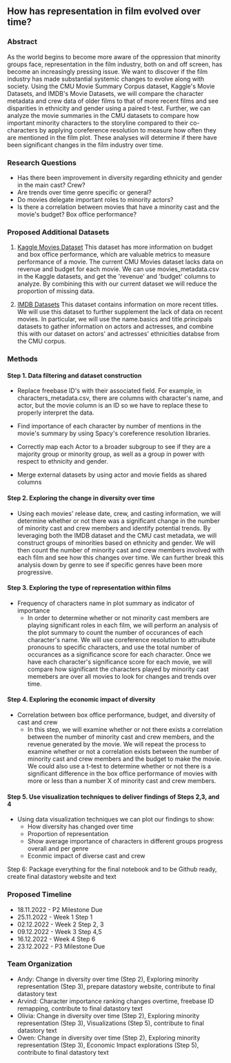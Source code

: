 ## How has representation in film evolved over time?

### Abstract

As the world begins to become more aware of the oppression that minority groups face, representation in the film industry, both on and off screen, has become an increasingly pressing issue. We want to discover if the film industry has made substantial systemic changes to evolve along with society. Using the CMU Movie Summary Corpus dataset, Kaggle's Movie Datasets, and IMDB's Movie Datasets, we will compare the character metadata and crew data of older films to that of more recent films and see disparities in ethnicity and gender using a paired t-test. Further, we can analyze the movie summaries in the CMU datasets to compare how important minority characters to the storyline compared to their co-characters by applying coreference resolution to measure how often they are mentioned in the film plot. These analyses will determine if there have been significant changes in the film industry over time.

### Research Questions

- Has there been improvement in diversity regarding ethnicity and gender in the main cast? Crew?
- Are trends over time genre specific or general?
- Do movies delegate important roles to minority actors?
- Is there a correlation between movies that have a minority cast and the movie's budget? Box office performance?

### Proposed Additional Datasets

1. [Kaggle Movies Dataset](https://www.kaggle.com/datasets/rounakbanik/the-movies-dataset?select=ratings.csv)
This dataset has more information on budget and box office performance, which are valuable metrics to measure
performance of a movie. The current CMU Movies dataset lacks data on revenue and budget for each movie. We can use movies_metadata.csv in the Kaggle datasets, and get the 'revenue' and 'budget' columns to analyze. By combining this with our current dataset we will reduce the proportion of missing data.

2. [IMDB Datasets](https://datasets.imdbws.com/)
This dataset contains information on more recent titles. We will use this dataset to further supplement the lack of data on recent movies. In particular, we will use the name.basics and title.principals datasets to gather information on actors and actresses, and combine this with our dataset on actors' and actresses' ethnicities databse from the CMU corpus.



### Methods

#### Step 1. Data filtering and dataset construction

- Replace freebase ID's with their associated field. For example, in characters_metadata.csv, there are columns with character's name, and actor, but the movie column is an ID so we have to replace these to properly interpret the data.

- Find importance of each character by number of mentions in the movie's summary by using Spacy's coreference resolution libraries.

- Correctly map each Actor to a broader subgroup to see if they are a majority group or minority group, as well as a group in power with respect to ethnicity and gender. 

- Merge external datasets by using actor and movie fields as shared columns

#### Step 2. Exploring the change in diversity over time

- Using each movies' release date, crew, and casting information, we will determine whether or not there was a significant change in the number of minority cast and crew members and identify potential trends. By leveraging both the IMDB dataset and the CMU cast metadata, we will construct groups of minorities based on ethnicity and gender. We will then count the number of minority cast and crew members involved with each film and see how this changes over time. We can further break this analysis down by genre to see if specific genres have been more progressive.


#### Step 3. Exploring the type of representation within films

- Frequency of characters name in plot summary as indicator of importance
    - In order to determine whether or not minority cast members are playing significant roles in each film, we will perform an analysis of the plot summary to count the number of occurances of each character's name. We will use coreference resolution to attruibute pronouns to specific characters, and use the total number of occurances as a significance score for each character. Once we have each character's significance score for each movie, we will compare how significant the characters played by minority cast memebers are over all movies to look for changes and trends over time.

#### Step 4. Exploring the economic impact of diversity

- Correlation between box office performance, budget, and diversity of cast and crew
    - In this step, we will examine whether or not there exists a correlation between the number of minority cast and crew members, and the revenue generated by the movie. We will repeat the process to examine whether or not a correlation exists between the number of minority cast and crew members and the budget to make the movie. We could also use a t-test to determine whether or not there is a significant difference in the box office performance of movies with more or less than a number X of minority cast and crew members.

#### Step 5. Use visualization techniques to deliver findings of Steps 2,3, and 4

- Using data visualization techniques we can plot our findings to show: 
    - How diversity has changed over time
    - Proportion of representation
    - Show average importance of characters in different groups progress overall and per genre
    - Econmic impact of diverse cast and crew

Step 6: Package everything for the final notebook and to be Github ready, create final datastory website and text

### Proposed Timeline

- 18.11.2022 - P2 Milestone Due
- 25.11.2022 - Week 1
    Step 1
- 02.12.2022 - Week 2
    Step 2, 3
- 09.12.2022 - Week 3
    Step 4,5
- 16.12.2022 - Week 4
    Step 6
- 23.12.2022 - P3 Milestone Due

### Team Organization

- Andy: Change in diversity over time (Step 2), Exploring minority representation (Step 3), prepare datastory website, contribute to final datastory text
- Arvind: Character importance ranking changes overtime, freebase ID remapping, contribute to final datastory text
- Olivia: Change in diversity over time (Step 2), Exploring minority representation (Step 3), Visualizations (Step 5), contribute to final datastory text
- Owen: Change in diversity over time (Step 2), Exploring minority representation (Step 3), Economic Impact explorations (Step 5), contribute to final datastory text
